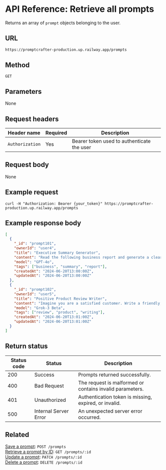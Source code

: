 # API Reference: Retrieve all prompts

Returns an array of `prompt` objects belonging to the user.

## URL

```bash
https://promptcrafter-production.up.railway.app/prompts
```

## Method

`GET`

## Parameters

None

## Request headers

| Header name     | Required | Description                                |
| --------------- | -------- | ------------------------------------------ |
| `Authorization` | Yes      | Bearer token used to authenticate the user |

## Request body

None

## Example request

```shell
curl -H "Authorization: Bearer {your_token}" https://promptcrafter-production.up.railway.app/prompts
```

## Example response body

```json
[
  {
    "_id": "prompt101",
    "ownerId": "user4",
    "title": "Executive Summary Generator",
    "content": "Read the following business report and generate a clear, well-organized executive summary highlighting the main findings, recommendations, and any critical risks or action items for decision-makers. Limit your summary to three concise paragraphs.",
    "model": "GPT-4o",
    "tags": ["business", "summary", "report"],
    "createdAt": "2024-06-20T13:00:00Z",
    "updatedAt": "2024-06-20T13:00:00Z"
  },
  {
    "_id": "prompt102",
    "ownerId": "user5",
    "title": "Positive Product Review Writer",
    "content": "Imagine you are a satisfied customer. Write a friendly, detailed review for a new electric bicycle, mentioning at least three features you enjoyed and describing how it improved your daily commute.",
    "model": "Grok-3 Beta",
    "tags": ["review", "product", "writing"],
    "createdAt": "2024-06-20T13:01:00Z",
    "updatedAt": "2024-06-20T13:01:00Z"
  }
]
```

## Return status

| Status code | Status                 | Description                                           |
|-------------|------------------------|-------------------------------------------------------|
| 200         | Success                | Prompts returned successfully.                        |
| 400         | Bad Request            | The request is malformed or contains invalid parameters. |
| 401         | Unauthorized           | Authentication token is missing, expired, or invalid. |
| 500         | Internal Server Error  | An unexpected server error occurred.                  |

## Related

[Save a prompt](post-prompts.md): `POST /prompts`  
[Retrieve a prompt by ID](get-prompts-id.md): `GET /prompts/:id`  
[Update a prompt](patch-prompts-id.md): `PATCH /prompts/:id`  
[Delete a prompt](delete-prompts-id.md): `DELETE /prompts/:id`
